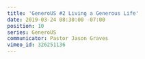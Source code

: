 ```yaml
---
title: 'GeneroUS #2 Living a Generous Life'
date: 2019-03-24 08:30:00 -07:00
position: 10
series: GeneroUS
communicator: Pastor Jason Graves
vimeo_id: 326251136
---
```


